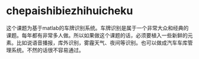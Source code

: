 # chepaishibiezhihuicheku
这个课题为基于matlab的车牌识别系统。车牌识别是属于一个非常大众和经典的课题。每年都有非常多人做。所以如果做这个课题的话，必须要植入一些新鲜的元素。比如说语音播报，库外识别，雾霾天气、夜间等识别。也可以做成汽车车库管理系统。不然的话很不容易通过。
